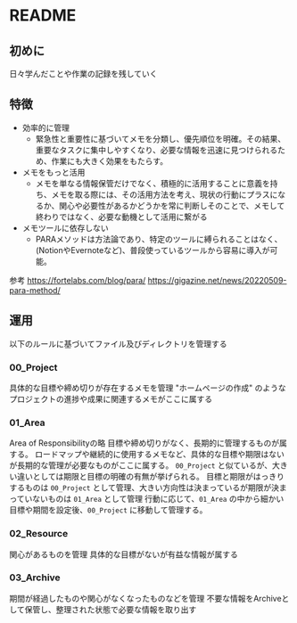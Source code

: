 # README

## 初めに

日々学んだことや作業の記録を残していく

## 特徴

- 効率的に管理
  - 緊急性と重要性に基づいてメモを分類し、優先順位を明確。その結果、重要なタスクに集中しやすくなり、必要な情報を迅速に見つけられるため、作業にも大きく効果をもたらす。
- メモをもっと活用
  - メモを単なる情報保管だけでなく、積極的に活用することに意義を持ち、メモを取る際には、その活用方法を考え、現状の行動にプラスになるか、関心や必要性があるかどうかを常に判断しそのことで、メモして終わりではなく、必要な動機として活用に繋がる
- メモツールに依存しない
  - PARAメソッドは方法論であり、特定のツールに縛られることはなく、(NotionやEvernoteなど)、普段使っているツールから容易に導入が可能。

参考
<https://fortelabs.com/blog/para/>
<https://gigazine.net/news/20220509-para-method/>

## 運用

以下のルールに基づいてファイル及びディレクトリを管理する

### 00_Project

具体的な目標や締め切りが存在するメモを管理
"ホームページの作成" のようなプロジェクトの進捗や成果に関連するメモがここに属する

### 01_Area

Area of Responsibilityの略
目標や締め切りがなく、長期的に管理するものが属する。
ロードマップや継続的に使用するメモなど、具体的な目標や期限はないが長期的な管理が必要なものがここに属する。
`00_Project` と似ているが、大きい違いとしては期限と目標の明確の有無が挙げられる。
目標と期限がはっきりするものは `00_Project` として管理、大きい方向性は決まっているが期限が決まっていないものは `01_Area` として管理
行動に応じて、`01_Area` の中から細かい目標や期間を設定後、`00_Project` に移動して管理する。

### 02_Resource

関心があるものを管理
具体的な目標がないが有益な情報が属する

### 03_Archive

期間が経過したものや関心がなくなったものなどを管理
不要な情報をArchiveとして保管し、整理された状態で必要な情報を取り出す
